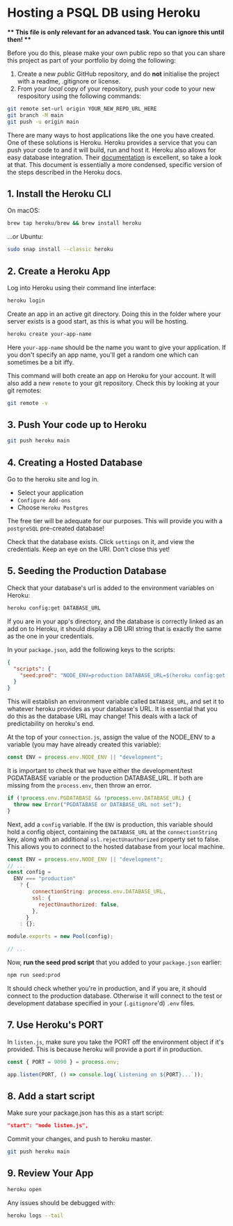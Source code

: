# Hosting a PSQL DB using Heroku

**\*\* This file is only relevant for an advanced task. You can ignore this until then! \*\***

Before you do this, please make your own public repo so that you can share this project as part of your portfolio by doing the following:

1. Create a new _public_ GitHub repository, and do **not** initialise the project with a readme, .gitignore or license.
2. From your _local_ copy of your repository, push your code to your new respository using the following commands:

```bash
git remote set-url origin YOUR_NEW_REPO_URL_HERE
git branch -M main
git push -u origin main
```

There are many ways to host applications like the one you have created. One of these solutions is Heroku. Heroku provides a service that you can push your code to and it will build, run and host it. Heroku also allows for easy database integration. Their [documentation](https://devcenter.heroku.com/articles/getting-started-with-nodejs) is excellent, so take a look at that. This document is essentially a more condensed, specific version of the steps described in the Heroku docs.

## 1. Install the Heroku CLI

On macOS:

```bash
brew tap heroku/brew && brew install heroku
```

...or Ubuntu:

```bash
sudo snap install --classic heroku
```

## 2. Create a Heroku App

Log into Heroku using their command line interface:

```bash
heroku login
```

Create an app in an active git directory. Doing this in the folder where your server exists is a good start, as this is what you will be hosting.

```bash
heroku create your-app-name
```

Here `your-app-name` should be the name you want to give your application. If you don't specify an app name, you'll get a random one which can sometimes be a bit iffy.

This command will both create an app on Heroku for your account. It will also add a new `remote` to your git repository.
Check this by looking at your git remotes:

```bash
git remote -v
```

## 3. Push Your code up to Heroku

```bash
git push heroku main
```

## 4. Creating a Hosted Database

Go to the heroku site and log in.

- Select your application
- `Configure Add-ons`
- Choose `Heroku Postgres`

The free tier will be adequate for our purposes. This will provide you with a `postgreSQL` pre-created database!

Check that the database exists. Click `settings` on it, and view the credentials. Keep an eye on the URI. Don't close this yet!

## 5. Seeding the Production Database

Check that your database's url is added to the environment variables on Heroku:

```bash
heroku config:get DATABASE_URL
```

If you are in your app's directory, and the database is correctly linked as an add on to Heroku, it should display a DB URI string that is exactly the same as the one in your credentials.

In your `package.json`, add the following keys to the scripts:

```json
{
  "scripts": {
    "seed:prod": "NODE_ENV=production DATABASE_URL=$(heroku config:get DATABASE_URL) npm run seed"
  }
}
```

This will establish an environment variable called `DATABASE_URL`, and set it to whatever heroku provides as your database's URL. It is essential that you do this as the database URL may change! This deals with a lack of predictability on heroku's end.

At the top of your `connection.js`, assign the value of the NODE_ENV to a variable (you may have already created this variable):

```js
const ENV = process.env.NODE_ENV || "development";
```

It is important to check that we have either the development/test PGDATABASE variable or the production DATABASE_URL. If both are missing from the `process.env`, then throw an error.

```js
if (!process.env.PGDATABASE && !process.env.DATABASE_URL) {
  throw new Error("PGDATABASE or DATABASE_URL not set");
}
```

Next, add a `config` variable. If the `ENV` is production, this variable should hold a config object, containing the `DATABASE_URL` at the `connectionString` key, along with an additional `ssl.rejectUnauthorized` property set to false. This allows you to connect to the hosted database from your local machine.

```js
const ENV = process.env.NODE_ENV || "development";
// ...
const config =
  ENV === "production"
    ? {
        connectionString: process.env.DATABASE_URL,
        ssl: {
          rejectUnauthorized: false,
        },
      }
    : {};

module.exports = new Pool(config);

// ...
```

Now, **run the seed prod script** that you added to your `package.json` earlier:

```bash
npm run seed:prod
```

It should check whether you're in production, and if you are, it should connect to the production database. Otherwise it will connect to the test or development database specified in your (`.gitignore`'d) `.env` files.

## 7. Use Heroku's PORT

In `listen.js`, make sure you take the PORT off the environment object if it's provided. This is because heroku will provide a port if in production.

```js
const { PORT = 9090 } = process.env;

app.listen(PORT, () => console.log(`Listening on ${PORT}...`));
```

## 8. Add a start script

Make sure your package.json has this as a start script:

```json
"start": "node listen.js",
```

Commit your changes, and push to heroku master.

```bash
git push heroku main
```

## 9. Review Your App

```bash
heroku open
```

Any issues should be debugged with:

```bash
heroku logs --tail
```
